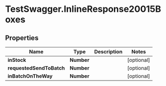 # TestSwagger.InlineResponse20015Boxes

## Properties

Name | Type | Description | Notes
------------ | ------------- | ------------- | -------------
**inStock** | **Number** |  | [optional] 
**requestedSendToBatch** | **Number** |  | [optional] 
**inBatchOnTheWay** | **Number** |  | [optional] 


